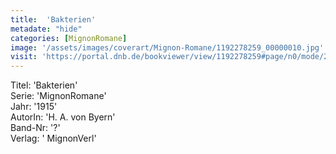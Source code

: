```yaml
---
title:  'Bakterien'
metadate: "hide"
categories: [MignonRomane]
image: '/assets/images/coverart/Mignon-Romane/1192278259_00000010.jpg'
visit: 'https://portal.dnb.de/bookviewer/view/1192278259#page/n0/mode/2up'
---
```

Titel: 'Bakterien' <br>
Serie: 'MignonRomane' <br>
Jahr: '1915' <br>
AutorIn: 'H. A. von Byern' <br>
Band-Nr: '?' <br>
Verlag: ' MignonVerl'